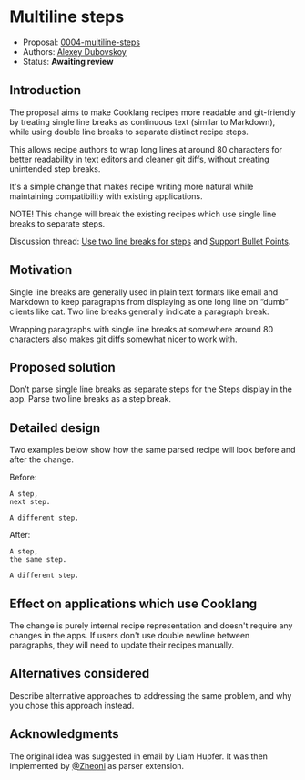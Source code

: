 # Multiline steps

* Proposal: [0004-multiline-steps](0004-multiline-steps.md)
* Authors: [Alexey Dubovskoy](https://github.com/dubadub)
* Status: **Awaiting review**

## Introduction

The proposal aims to make Cooklang recipes more readable and
git-friendly by treating single line breaks as continuous
text (similar to Markdown), while using double line breaks
to separate distinct recipe steps.

This allows recipe authors to wrap long lines at around
80 characters for better readability in text editors and
cleaner git diffs, without creating unintended step breaks.

It's a simple change that makes recipe writing more natural
while maintaining compatibility with existing applications.

NOTE! This change will break the existing recipes which use single line breaks
to separate steps.

Discussion thread: [Use two line breaks for steps](https://github.com/cooklang/spec/discussions/65) and [Support Bullet Points](https://github.com/cooklang/spec/discussions/60).

## Motivation

Single line breaks are generally used in plain text formats like email
and Markdown to keep paragraphs from displaying as one long line on “dumb”
clients like cat. Two line breaks generally indicate a paragraph break.

Wrapping paragraphs with single line breaks at somewhere
around 80 characters also makes git diffs somewhat nicer to work with.

## Proposed solution

Don’t parse single line breaks as separate steps for the Steps
display in the app. Parse two line breaks as a step break.

## Detailed design

Two examples below show how the same parsed recipe will look before and after the change.

Before:

```cooklang
A step,
next step.

A different step.
```

After:

```cooklang
A step,
the same step.

A different step.
```

## Effect on applications which use Cooklang

The change is purely internal recipe representation and doesn't
require any changes in the apps. If users don't use double newline between
paragraphs, they will need to update their recipes manually.

## Alternatives considered

Describe alternative approaches to addressing the same problem, and
why you chose this approach instead.

## Acknowledgments

The original idea was suggested in email by Liam Hupfer. It was then implemented
by [@Zheoni](https://github.com/Zheoni) as parser extension.
